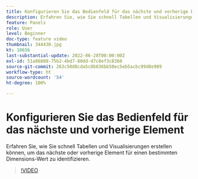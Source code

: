 ```yaml
---
title: Konfigurieren Sie das Bedienfeld für das nächste und vorherige Element
description: Erfahren Sie, wie Sie schnell Tabellen und Visualisierungen erstellen können, um das nächste oder vorherige Element für einen bestimmten Dimensions-Wert zu identifizieren.
feature: Panels
role: User
level: Beginner
doc-type: feature video
thumbnail: 344430.jpg
kt: 10656
last-substantial-update: 2022-06-28T00:00:00Z
exl-id: 51a86808-75b2-4bd7-80dd-d7c8ef3c8368
source-git-commit: 263c50d8cda5c0b836bb50ec5eb5acbc99d8e989
workflow-type: ht
source-wordcount: '54'
ht-degree: 100%

---
```


# Konfigurieren Sie das Bedienfeld für das nächste und vorherige Element

Erfahren Sie, wie Sie schnell Tabellen und Visualisierungen erstellen können, um das nächste oder vorherige Element für einen bestimmten Dimensions-Wert zu identifizieren.

>[!VIDEO](https://video.tv.adobe.com/v/344430/?quality=12&learn=on)
